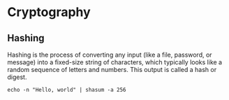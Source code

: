 # Cryptography
## Hashing
Hashing is the process of converting any input (like a file, password, or message) into a fixed-size string of characters, which typically looks like a random sequence of letters and numbers. This output is called a hash or digest.
```
echo -n "Hello, world" | shasum -a 256
```
